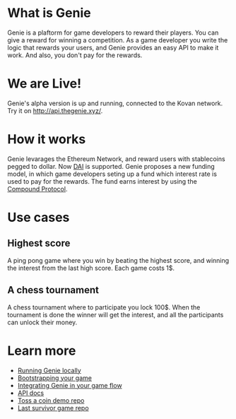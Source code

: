 # What is Genie

Genie is a plaftorm for game developers to reward their players. You can give a reward for winning a competition. As a game developer you write the logic that rewards your users, and Genie provides an easy API to make it work. And also, you don't pay for the rewards.


# We are Live!

Genie's alpha version is up and running, connected to the Kovan network. Try it on http://api.thegenie.xyz/.

# How it works

Genie levarages the Ethereum Network, and reward users with stablecoins pegged to dollar. Now [DAI](https://makerdao.com/en/) is supported. Genie proposes a new funding model, in which game developers seting up a fund which interest rate is used to pay for the rewards. The fund earns interest by using the [Compound Protocol](https://compound.finance/).



# Use cases

## Highest score

A ping pong game where you win by beating the highest score, and winning the interest from the last high score. Each game costs 1$.

## A chess tournament

A chess tournament where to participate you lock 100$. When the tournament is done the winner will get the interest, and all the participants can unlock their money.
# Learn more
- [Running Genie locally](/docs/guides/0_RUNNING_LOCALLY.md)
- [Bootstrapping your game](/docs/guides/1_GAME_BOOTSTRAPPING.md)
- [Integrating Genie in your game flow](/docs/guides/2_FLOW_INTEGRATION.md)
- [API docs](/docs/api.md)
- [Toss a coin demo repo](https://github.com/leonprou/crypto-game-demo)
- [Last survivor game repo](https://github.com/leonprou/last-survivor)
